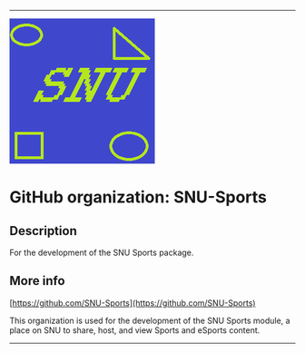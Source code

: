 
***

![SNU_blue_and_gold_legacy_icon.png failed to load. The file may be missing or corrupt. Check the file path for errors first.](/AdditionalInfo/1/SNU-Sports/SNU_blue_and_gold_legacy_icon.png)

# GitHub organization: SNU-Sports

## Description

For the development of the SNU Sports package.

## More info

[https://github.com/SNU-Sports](https://github.com/SNU-Sports)

This organization is used for the development of the SNU Sports module, a place on SNU to share, host, and view Sports and eSports content.

***
